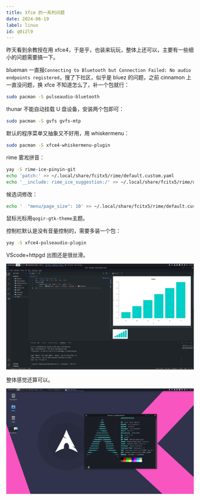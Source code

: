 ```yaml
---
title: Xfce 的一系列问题
date: 2024-06-19
label: linux
id: q0i2l9
---
```


昨天看到余教授在用 xfce4，于是乎，也装来玩玩，整体上还可以，主要有一些细小的问题需要搞一下。

blueman 一直报`Connecting to Bluetooth but Connection Failed: No audio endpoints registered`，搜了下社区，似乎是 bluez 的问题，之前 cinnamon 上一直没问题，换 xfce 不知道怎么了，补一个包就行：

```bash
sudo pacman -S pulseaudio-bluetooth
```

thunar 不能自动挂载 U 盘设备，安装两个包即可：

```bash
sudo pacman -S gvfs gvfs-mtp
```

默认的程序菜单又抽象又不好用，用 whiskermenu：

```bash
sudo pacman -S xfce4-whiskermenu-plugin
```

rime 雾凇拼音：

```bash
yay -S rime-ice-pinyin-git
echo 'patch:' >> ~/.local/share/fcitx5/rime/default.custom.yaml
echo '__include: rime_ice_suggestion:/' >> ~/.local/share/fcitx5/rime/default.custom.yaml
```

候选词修改：

```bash
echo '  "menu/page_size": 10' >> ~/.local/share/fcitx5/rime/default.custom.yaml
```

鼠标光标用`qogir-gtk-theme`主题。

控制栏默认是没有音量控制的，需要多装一个包：

```bash
yay -S xfce4-pulseaudio-plugin
```

VScode+httpgd 出图还是很丝滑。

![](assets/20240619095847.jpg)

整体感觉还算可以。

![](assets/20240619095865.jpg)
